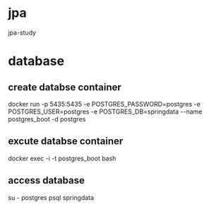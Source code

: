 # jpa
jpa-study

# database
## create databse container
docker run -p 5435:5435 -e POSTGRES_PASSWORD=postgres -e POSTGRES_USER=postgres -e POSTGRES_DB=springdata --name postgres_boot -d postgres
## excute databse container
docker exec -i -t postgres_boot bash
## access database
su - postgres
psql springdata
